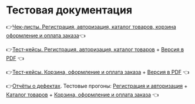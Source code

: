 # Тестовая документация
:point_right:[Чек-листы. Регистрация, авторизация, каталог товаров, корзина оформление и оплата заказа](https://docs.google.com/spreadsheets/d/1kCjmk8H0kho_0nGnPZ-sZ1-iilR2WFb0vkLyvGmlvck/edit?usp=sharing):point_left:

:point_right:[Тест-кейсы. Регистрация, авторизация, каталог товаров](https://app.qase.io/project/G7?author=220&tab=properties&previewMode=side&suite=86) + [Версия в PDF](https://github.com/KarpilovD/docs/files/15219100/G7-2024-05-06.pdf)
:point_left:

:point_right:[Тест-кейсы. Корзина, оформление и оплата заказа](https://app.qase.io/project/G8?author=220&suite=301) + [Версия в PDF](https://github.com/user-attachments/files/16923297/G8-2024-09-08.pdf)
 :point_left:

:point_right:[Отчёты о дефектах](https://docs.google.com/spreadsheets/d/1vGZE_h6lEsB7caZNRIhWqOIv67stwNwq6wDqU8Pom2k/edit#gid=619729233). Тестовые прогоны: [Регистрация и авторизация](https://github.com/KarpilovD/docs/files/15220981/G7-Express%2Brun%2B2024_05_06.pdf) + [Каталог товаров](https://github.com/KarpilovD/docs/files/15220983/G7-Express%2Brun%2B2024_05_06.1.pdf) + [Корзина, оформление и оплата заказа](https://github.com/user-attachments/files/16923844/G8-Express%2Brun%2B2024_09_08.pdf)
 :point_left:
